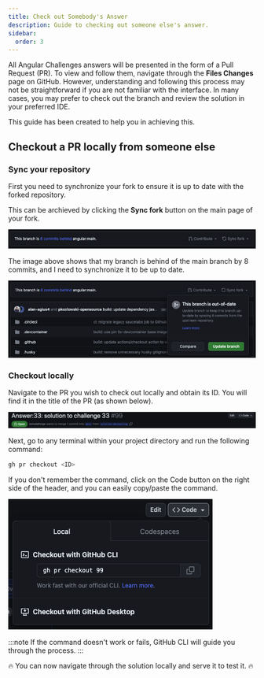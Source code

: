 ```yaml
---
title: Check out Somebody's Answer
description: Guide to checking out someone else's answer.
sidebar:
  order: 3
---
```


All Angular Challenges answers will be presented in the form of a Pull Request (PR). To view and follow them, navigate through the **Files Changes** page on GitHub. However, understanding and following this process may not be straightforward if you are not familiar with the interface. In many cases, you may prefer to check out the branch and review the solution in your preferred IDE.

This guide has been created to help you in achieving this.

## Checkout a PR locally from someone else

### Sync your repository

First you need to synchronize your fork to ensure it is up to date with the forked repository.

This can be archieved by clicking the **Sync fork** button on the main page of your fork.

![Sync project header](../../../assets/fork-sync.png)

The image above shows that my branch is behind of the main branch by 8 commits, and I need to synchronize it to be up to date.

![Sync project update modal](../../../assets/sync-fork-update.png)

### Checkout locally

Navigate to the PR you wish to check out locally and obtain its ID. You will find it in the title of the PR (as shown below).

![PR header](../../../assets/PR-header.png)

Next, go to any terminal within your project directory and run the following command:

```bash
gh pr checkout <ID>
```

If you don't remember the command, click on the Code button on the right side of the header, and you can easily copy/paste the command.

![PR code modal](../../../assets/PR-code-btn-modal.png)

:::note
If the command doesn't work or fails, GitHub CLI will guide you through the process.
:::

🔥 You can now navigate through the solution locally and serve it to test it. 🔥

<!-- gh repo set-default -->
